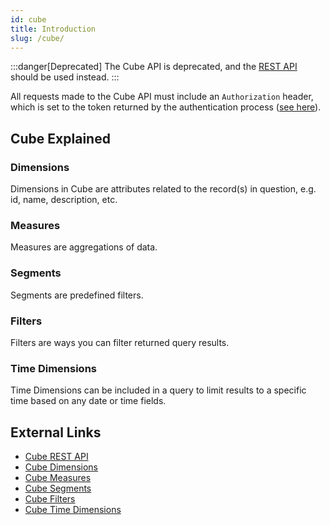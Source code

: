 ```yaml
---
id: cube
title: Introduction
slug: /cube/
---
```


:::danger[Deprecated]
The Cube API is deprecated, and the [REST API](./rest.md) should be used instead.
:::

All requests made to the Cube API must include an `Authorization` header, which is set to the token returned by the authentication process ([see here](./auth.mdx)).

## Cube Explained

### Dimensions

Dimensions in Cube are attributes related to the record(s) in question, e.g. id, name, description, etc.

### Measures

Measures are aggregations of data.

### Segments

Segments are predefined filters.

### Filters

Filters are ways you can filter returned query results.

### Time Dimensions

Time Dimensions can be included in a query to limit results to a specific time based on any date or time fields.

## External Links

-   [Cube REST API](https://cube.dev/docs/reference/rest-api)
-   [Cube Dimensions](https://cube.dev/docs/product/data-modeling/reference/dimensions)
-   [Cube Measures](https://cube.dev/docs/product/data-modeling/reference/measures)
-   [Cube Segments](https://cube.dev/docs/product/data-modeling/reference/segments)
-   [Cube Filters](https://cube.dev/docs/product/apis-integrations/rest-api/query-format#filters-format)
-   [Cube Time Dimensions](https://cube.dev/docs/product/apis-integrations/rest-api/query-format#time-dimensions-format)
